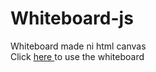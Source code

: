 # Whiteboard-js
Whiteboard made ni html canvas <br>
Click <a target="blank" href="https://whiteboard-rxxs.netlify.app" >here </a> to use the whiteboard

 
